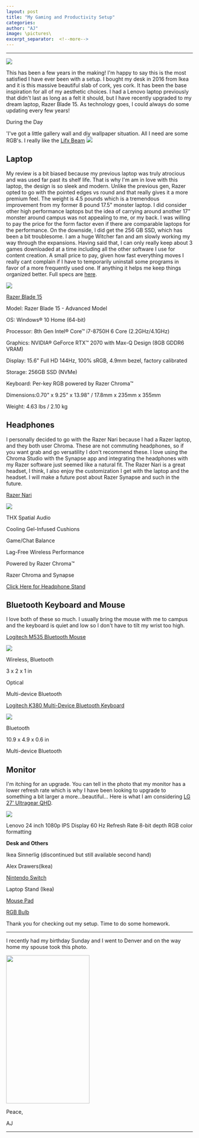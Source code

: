 ```yaml
---
layout: post
title: "My Gaming and Productivity Setup"
categories:
author: "AJ"
image: \pictures\
excerpt_separator:  <!--more-->
---
```

---

<img src="\pictures\mysetup\Instagram Post.png">

This has been a few years in the making! I'm happy to say this is the most satisfied I have ever been with a setup. I bought my desk in 2016 from Ikea and it is this massive beautiful slab of cork, yes cork. It has been the base inspiration for all of my aesthetic choices. I had a Lenovo laptop previously that didn't last as long as a felt it should, but I have recently upgraded to my dream laptop, Razer Blade 15. As technology goes, I could always do some updating every few years!<!--more-->

During the Day

'I've got a little gallery wall and diy wallpaper situation. All I need are some RGB's. I really like the [Lifx Beam](https://www.amazon.com/gp/product/B073177QS8/ref=as_li_tl?ie=UTF8&camp=1789&creative=9325&creativeASIN=B073177QS8&linkCode=as2&tag=aaayejaaaye07-20&linkId=90752c27e9c6408458a7b2c41cb7188d)
<img src="\pictures\mysetup\setup1.jpg">

<h2>Laptop</h2>

My review is a bit biased because my previous laptop was truly atrocious and was used far past its shelf life. That is why I'm am in love with this laptop, the design is so sleek and modern. Unlike the previous gen, Razer opted to go with the pointed edges vs round and that really gives it a more premium feel. The weight is 4.5 pounds which is a tremendous improvement from my former 8 pound 17.5" monster laptop. I did consider other high performance laptops but the idea of carrying around another 17" monster around campus was not appealing to me, or my back. I was willing to pay the price for the form factor even if there are comparable laptops for the performance. On the downside, I did get the 256 GB SSD, which has been a bit troublesome. I am a huge Witcher fan and am slowly working my way through the expansions. Having said that, I can only really keep about 3 games downloaded at a time including all the other software I use for content creation. A small price to pay, given how fast everything moves I really cant complain if I have to temporarily uninstall some programs in favor of a more frequently used one. If anything it helps me keep things organized better. Full specs are [here](https://www.amazon.com/gp/product/B07R1P4DQG/ref=as_li_tl?ie=UTF8&camp=1789&creative=9325&creativeASIN=B07R1P4DQG&linkCode=as2&tag=aaayejaaaye07-20&linkId=3601276eb0cac81945f557260f408204).

<a target="_blank"  href="https://www.amazon.com/gp/product/B07R1P4DQG/ref=as_li_tl?ie=UTF8&camp=1789&creative=9325&creativeASIN=B07R1P4DQG&linkCode=as2&tag=aaayejaaaye07-20&linkId=ef2140bce3542877633b56a18d570d72"><img border="0" src="//ws-na.amazon-adsystem.com/widgets/q?_encoding=UTF8&MarketPlace=US&ASIN=B07R1P4DQG&ServiceVersion=20070822&ID=AsinImage&WS=1&Format=_SL250_&tag=aaayejaaaye07-20" ></a><img src="//ir-na.amazon-adsystem.com/e/ir?t=aaayejaaaye07-20&l=am2&o=1&a=B07R1P4DQG" width="1" height="1" border="0" alt="" style="border:none !important; margin:0px !important;" />

[Razer Blade 15](https://www.amazon.com/gp/product/B07R1P4DQG/ref=as_li_tl?ie=UTF8&camp=1789&creative=9325&creativeASIN=B07R1P4DQG&linkCode=as2&tag=aaayejaaaye07-20&linkId=3601276eb0cac81945f557260f408204)



Model: Razer Blade 15 - Advanced Model

OS: Windows® 10 Home (64-bit)

Processor: 8th Gen Intel® Core™ i7-8750H 6 Core (2.2GHz/4.1GHz)

Graphics: NVIDIA® GeForce RTX™ 2070 with Max-Q Design (8GB GDDR6 VRAM)

Display: 15.6" Full HD 144Hz, 100% sRGB, 4.9mm bezel, factory calibrated

Storage: 256GB SSD (NVMe)

Keyboard: Per-key RGB powered by Razer Chroma™

Dimensions:0.70" x 9.25" x 13.98" / 17.8mm x 235mm x 355mm

Weight: 4.63 lbs / 2.10 kg


<h2>Headphones</h2>

I personally decided to go with the Razer Nari because I had a Razer laptop, and they both user Chroma. These are not commuting headphones, so if you want grab and go versatility I don't recommend these. I love using the Chroma Studio with the Synapse app and integrating the headphones with my Razer software just seemed like a natural fit. The Razer Nari is a great headset, I think, I also enjoy the customization I get with the laptop and the headset. I will make a future post about Razer Synapse and such in the future.

[Razer Nari](https://www.amazon.com/gp/product/B07G5RKF3W/ref=as_li_tl?ie=UTF8&camp=1789&creative=9325&creativeASIN=B07G5RKF3W&linkCode=as2&tag=aaayejaaaye07-20&linkId=42d2789a264b2cb85bea11d711bf8a7f)

<a target="_blank"  href="https://www.amazon.com/gp/product/B07G5RKF3W/ref=as_li_tl?ie=UTF8&camp=1789&creative=9325&creativeASIN=B07G5RKF3W&linkCode=as2&tag=aaayejaaaye07-20&linkId=82081eafb040d847b9b50aad01d942b4"><img border="0" src="//ws-na.amazon-adsystem.com/widgets/q?_encoding=UTF8&MarketPlace=US&ASIN=B07G5RKF3W&ServiceVersion=20070822&ID=AsinImage&WS=1&Format=_SL250_&tag=aaayejaaaye07-20" ></a><img src="//ir-na.amazon-adsystem.com/e/ir?t=aaayejaaaye07-20&l=am2&o=1&a=B07G5RKF3W" width="1" height="1" border="0" alt="" style="border:none !important; margin:0px !important;" />



THX Spatial Audio

Cooling Gel-Infused Cushions

Game/Chat Balance

Lag-Free Wireless Performance

Powered by Razer Chroma™

Razer Chroma and Synapse

[Click Here for Headphone Stand](https://www.amazon.com/gp/product/B01M62A4VH/ref=as_li_tl?ie=UTF8&camp=1789&creative=9325&creativeASIN=B01M62A4VH&linkCode=as2&tag=aaayejaaaye07-20&linkId=ba092980be49d45646acdc637a2fad96)

<h2>Bluetooth Keyboard and Mouse</h2>

I love both of these so much. I usually bring the mouse with me to campus and the keyboard is quiet and low so I don't have to tilt my wrist too high.

[Logitech M535 Bluetooth Mouse](https://www.amazon.com/gp/product/B0148NPIQK/ref=as_li_tl?ie=UTF8&camp=1789&creative=9325&creativeASIN=B0148NPIQK&linkCode=as2&tag=aaayejaaaye07-20&linkId=af40237fc3d717ccb5f0b0a7fa1f102a)

<a target="_blank"  href="https://www.amazon.com/gp/product/B0148NPIQK/ref=as_li_tl?ie=UTF8&camp=1789&creative=9325&creativeASIN=B0148NPIQK&linkCode=as2&tag=aaayejaaaye07-20&linkId=548663ed38e8d1d8d5b0b81b89e0adc4"><img border="0" src="//ws-na.amazon-adsystem.com/widgets/q?_encoding=UTF8&MarketPlace=US&ASIN=B0148NPIQK&ServiceVersion=20070822&ID=AsinImage&WS=1&Format=_SL250_&tag=aaayejaaaye07-20" ></a><img src="//ir-na.amazon-adsystem.com/e/ir?t=aaayejaaaye07-20&l=am2&o=1&a=B0148NPIQK" width="1" height="1" border="0" alt="" style="border:none !important; margin:0px !important;" />

Wireless, Bluetooth

3 x 2 x 1 in

Optical

Multi-device Bluetooth


[Logitech K380 Multi-Device Bluetooth Keyboard](https://www.amazon.com/gp/product/B0148NPH9I/ref=as_li_tl?ie=UTF8&camp=1789&creative=9325&creativeASIN=B0148NPH9I&linkCode=as2&tag=aaayejaaaye07-20&linkId=b7d637bb741226290fb6c1cf5d5958fd)

<a target="_blank"  href="https://www.amazon.com/gp/product/B0148NPH9I/ref=as_li_tl?ie=UTF8&camp=1789&creative=9325&creativeASIN=B0148NPH9I&linkCode=as2&tag=aaayejaaaye07-20&linkId=9d929b2b69effa6fa9c620872ae93d00"><img border="0" src="//ws-na.amazon-adsystem.com/widgets/q?_encoding=UTF8&MarketPlace=US&ASIN=B0148NPH9I&ServiceVersion=20070822&ID=AsinImage&WS=1&Format=_SL250_&tag=aaayejaaaye07-20" ></a><img src="//ir-na.amazon-adsystem.com/e/ir?t=aaayejaaaye07-20&l=am2&o=1&a=B0148NPH9I" width="1" height="1" border="0" alt="" style="border:none !important; margin:0px !important;" />

Bluetooth

10.9 x 4.9 x 0.6 in

Multi-device Bluetooth

<h2>Monitor</h2>

I'm itching for an upgrade. You can tell in the photo that my monitor has a lower refresh rate which is why I have been looking to upgrade to something a bit larger a more...beautiful... Here is what I am considering [LG 27' Ultragear QHD](https://www.amazon.com/gp/product/B07YGZL8XF/ref=as_li_tl?ie=UTF8&camp=1789&creative=9325&creativeASIN=B07YGZL8XF&linkCode=as2&tag=aaayejaaaye07-20&linkId=bca506a2c7bca0fc9c4afc5936d58862).

<a target="_blank"  href="https://www.amazon.com/gp/product/B07YGZL8XF/ref=as_li_tl?ie=UTF8&camp=1789&creative=9325&creativeASIN=B07YGZL8XF&linkCode=as2&tag=aaayejaaaye07-20&linkId=b892607b59870b2376962ee984e02af1"><img border="0" src="//ws-na.amazon-adsystem.com/widgets/q?_encoding=UTF8&MarketPlace=US&ASIN=B07YGZL8XF&ServiceVersion=20070822&ID=AsinImage&WS=1&Format=_SL250_&tag=aaayejaaaye07-20" ></a><img src="//ir-na.amazon-adsystem.com/e/ir?t=aaayejaaaye07-20&l=am2&o=1&a=B07YGZL8XF" width="1" height="1" border="0" alt="" style="border:none !important; margin:0px !important;" />

Lenovo 24 inch 1080p IPS Display
60 Hz Refresh Rate
8-bit depth
RGB color formatting

**Desk and Others**

Ikea Sinnerlig (discontinued but still available second hand)

Alex Drawers(Ikea)

[Nintendo Switch](https://www.amazon.com/gp/product/B07YZQSC5Y/ref=as_li_tl?ie=UTF8&camp=1789&creative=9325&creativeASIN=B07YZQSC5Y&linkCode=as2&tag=aaayejaaaye07-20&linkId=8811f780efa9b01a08f2b92036c262e2)

Laptop Stand (Ikea)

[Mouse Pad](https://www.amazon.com/gp/product/B01L731DSQ/ref=as_li_tl?ie=UTF8&camp=1789&creative=9325&creativeASIN=B01L731DSQ&linkCode=as2&tag=aaayejaaaye07-20&linkId=83ecc6bda2d728f55ac348ea04488568)

[RGB Bulb](https://www.amazon.com/gp/product/B07RT8WG5B/ref=as_li_tl?ie=UTF8&camp=1789&creative=9325&creativeASIN=B07RT8WG5B&linkCode=as2&tag=aaayejaaaye07-20&linkId=7e7613352ef13015d8c666bff37fb50c)


Thank you for checking out my setup. Time to do some homework.

---


I recently had my birthday Sunday and I went to Denver and on the way home my spouse took this photo.

<img src="\pictures\mysetup\IMG-20191201-WA0002_2.jpg" height="400" width="225">

Peace,

AJ

___
